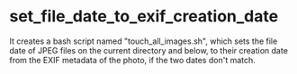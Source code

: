# set_file_date_to_exif_creation_date
It creates a bash script named "touch_all_images.sh", which sets the file date of JPEG files on the current directory and below, to their creation date from the EXIF metadata of the photo, if the two dates don't match.
